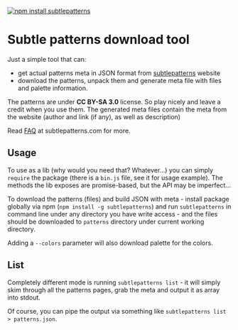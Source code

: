 [![npm install subtlepatterns](https://nodei.co/npm/subtlepatterns.png?mini=true)](https://www.npmjs.com/package/subtlepatterns)

# Subtle patterns download tool

Just a simple tool that can:

- get actual patterns meta in JSON format from [subtlepatterns](http://subtlepatterns.com) website
- download the patterns, unpack them and generate meta file with files and palette information.

The patterns are under **CC BY-SA 3.0** license. So play nicely and leave a credit when you use them.
The generated meta files contain the meta from the website (author and link (if any), as well as description)

Read [FAQ](http://subtlepatterns.com/about/) at subtlepatterns.com for more.

## Usage

To use as a lib (why would you need that? Whatever...) you can simply `require` the package (there is a `bin.js` file,
see it for usage example). The methods the lib exposes are promise-based, but the API may be imperfect...

To download the patterns (files) and build JSON with meta - install package globally via npm 
(`npm install -g subtlepatterns`) and run `subtlepatterns` in command line under  any directory you have write access -
 and the files should be downloaded to `patterns` directory under current working directory.
 
Adding a `--colors` parameter will also download palette for the colors.
 
## List

Completely different mode is running `subtlepatterns list` - it will simply skim through all the patterns pages, grab
the meta and output it as array into stdout.

Of course, you can pipe the output via something like `subtlepatterns list > patterns.json`.